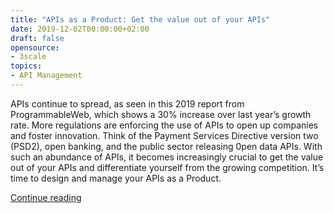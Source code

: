 ```yaml
---
title: "APIs as a Product: Get the value out of your APIs"
date: 2019-12-02T00:00:00+02:00
draft: false
opensource:
- 3scale
topics:
- API Management
---
```


APIs continue to spread, as seen in this 2019 report from ProgrammableWeb, which shows a 30% increase over last year’s growth rate. More regulations are enforcing the use of APIs to open up companies and foster innovation. Think of the Payment Services Directive version two (PSD2), open banking, and the public sector releasing 0pen data APIs. With such an abundance of APIs, it becomes increasingly crucial to get the value out of your APIs and differentiate yourself from the growing competition. It’s time to design and manage your APIs as a Product.

[Continue reading](https://developers.redhat.com/blog/2019/12/02/apis-as-a-product-get-the-value-out-of-your-apis/)
